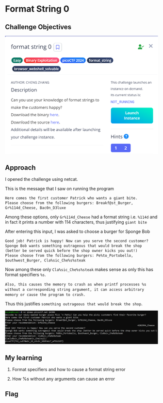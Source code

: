 # Format String 0

## Challenge Objectives

![alt text](./Images/FS0.png)

## Approach

I opened the challenge using netcat.

This is the message that I saw on running the program

```
Here comes the first customer Patrick who wants a giant bite.
Please choose from the following burgers: Breakf@st_Burger, Gr%114d_Cheese, Bac0n_D3luxe
```

Among these options, only `Gr%114d_Cheese` had a format string i.e. `%114d` and in fact it prints a number with 114 characters, thus justifying `giant bite`

After entering this input, I was asked to choose a burger for Sponge Bob

```
Good job! Patrick is happy! Now can you serve the second customer?
Sponge Bob wants something outrageous that would break the shop (better be served quick before the shop owner kicks you out!)
Please choose from the following burgers: Pe%to_Portobello, $outhwest_Burger, Cla%sic_Che%s%steak
```

Now among these only `Cla%sic_Che%s%steak` makes sense as only this has format specifiers `%s`.

`Also, this causes the memory to crash as when printf processes %s without a corresponding string argument, it can access arbitrary memory or cause the program to crash.`

Thus this justifies `something outrageous that would break the shop`.

![alt text](./Images/FormatString0.png)

## My learning

1. Format specifiers and how to cause a format string error

2. How %s without any arguments can cause an error 

## Flag



